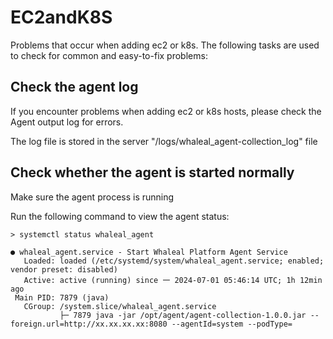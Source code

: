 # EC2andK8S

Problems that occur when adding ec2 or k8s. The following tasks are used to check for common and easy-to-fix problems:

## Check the agent log

If you encounter problems when adding ec2 or k8s hosts, please check the Agent output log for errors.

The log file is stored in the server "/logs/whaleal_agent-collection_log" file



## Check whether the agent is started normally

Make sure the agent process is running

Run the following command to view the agent status:

```
> systemctl status whaleal_agent

● whaleal_agent.service - Start Whaleal Platform Agent Service
   Loaded: loaded (/etc/systemd/system/whaleal_agent.service; enabled; vendor preset: disabled)
   Active: active (running) since 一 2024-07-01 05:46:14 UTC; 1h 12min ago
 Main PID: 7879 (java)
   CGroup: /system.slice/whaleal_agent.service
           ├─ 7879 java -jar /opt/agent/agent-collection-1.0.0.jar --foreign.url=http://xx.xx.xx.xx:8080 --agentId=system --podType=
```



